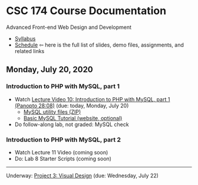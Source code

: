 # CSC 174 Course Documentation
Advanced Front-end Web Design and Development

- [Syllabus](syllabus.md)
- [Schedule](schedule.md)   &#8678; here is the full list of slides, demo files, assignments, and related links

## Monday, July 20, 2020

### Introduction to PHP with MySQL, part 1

- Watch [Lecture Video 10: Introduction to PHP with MySQL, part 1 (Panopto 28:08)](https://rochester.hosted.panopto.com/Panopto/Pages/Viewer.aspx?id=a834c0f3-0e21-43e3-b954-abfe000ae858) (due: today, Monday, July 20)
  - [MySQL utility files (ZIP)](09a-php-and-mysql1/intro-mysql.zip)
  - [Basic MySQL Tutorial (website, optional)](https://www.digitalocean.com/community/tutorials/a-basic-mysql-tutorial)
- Do follow-along lab, not graded: MySQL check

### Introduction to PHP with MySQL, part 2

- Watch Lecture 11 Video (coming soon)
- Do: Lab 8 Starter Scripts (coming soon)



<hr>

Underway: [Project 3: Visual Design](project3-visual-design/instructions.md) (due: Wednesday, July 22)

